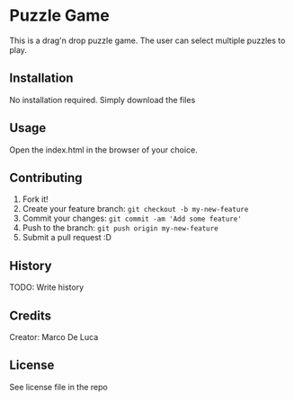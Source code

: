 # Puzzle Game
This is a drag'n drop puzzle game. The user can select multiple puzzles to play.
## Installation
No installation required. Simply download the files
## Usage
Open the index.html in the browser of your choice.
## Contributing
1. Fork it!
2. Create your feature branch: `git checkout -b my-new-feature`
3. Commit your changes: `git commit -am 'Add some feature'`
4. Push to the branch: `git push origin my-new-feature`
5. Submit a pull request :D
## History
TODO: Write history
## Credits
Creator: Marco De Luca
## License
See license file in the repo